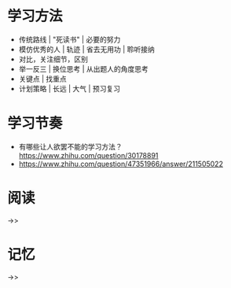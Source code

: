 # 学习方法

- 传统路线 | "死读书" | 必要的努力
- 模仿优秀的人 | 轨迹 | 省去无用功 | 聆听接纳
- 对比，关注细节，区别
- 举一反三 | 换位思考 | 从出题人的角度思考
- 关键点 | 找重点
- 计划策略 | 长远 | 大气 | 预习复习

# 学习节奏

- 有哪些让人欲罢不能的学习方法？ <https://www.zhihu.com/question/30178891>
- <https://www.zhihu.com/question/47351966/answer/211505022>

# 阅读

->>

# 记忆

->>